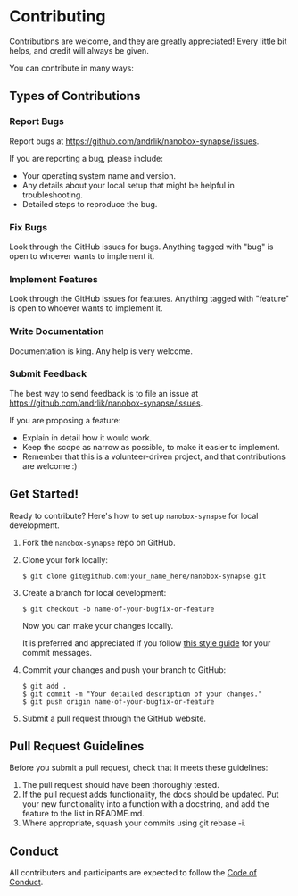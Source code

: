 Contributing
============

Contributions are welcome, and they are greatly appreciated! Every
little bit helps, and credit will always be given.

You can contribute in many ways:

Types of Contributions
----------------------

### Report Bugs

Report bugs at
<https://github.com/andrlik/nanobox-synapse/issues>.

If you are reporting a bug, please include:

-   Your operating system name and version.
-   Any details about your local setup that might be helpful in
    troubleshooting.
-   Detailed steps to reproduce the bug.

### Fix Bugs

Look through the GitHub issues for bugs. Anything tagged with \"bug\" is
open to whoever wants to implement it.

### Implement Features

Look through the GitHub issues for features. Anything tagged with
\"feature\" is open to whoever wants to implement it.

### Write Documentation

Documentation is king. Any help is very welcome.

### Submit Feedback

The best way to send feedback is to file an issue at
<https://github.com/andrlik/nanobox-synapse/issues>.

If you are proposing a feature:

-   Explain in detail how it would work.
-   Keep the scope as narrow as possible, to make it easier to
    implement.
-   Remember that this is a volunteer-driven project, and that
    contributions are welcome :)

Get Started!
------------

Ready to contribute? Here\'s how to set up `nanobox-synapse` for
local development.

1.  Fork the `nanobox-synapse` repo on GitHub.
2.  Clone your fork locally:

        $ git clone git@github.com:your_name_here/nanobox-synapse.git

3.  Create a branch for local development:

        $ git checkout -b name-of-your-bugfix-or-feature

    Now you can make your changes locally.

    It is preferred and appreciated if you follow [this style
    guide](https://github.com/slashsBin/styleguide-git-commit-message)
    for your commit messages.

6.  Commit your changes and push your branch to GitHub:

        $ git add .
        $ git commit -m "Your detailed description of your changes."
        $ git push origin name-of-your-bugfix-or-feature

7.  Submit a pull request through the GitHub website.

Pull Request Guidelines
-----------------------

Before you submit a pull request, check that it meets these guidelines:

1.  The pull request should have been thoroughly tested.
2.  If the pull request adds functionality, the docs should be updated.
    Put your new functionality into a function with a docstring, and add
    the feature to the list in README.md.
3.  Where appropriate, squash your commits using git rebase -i.

Conduct
-------

All contributers and participants are expected to follow the [Code of Conduct][coc].

[coc]: https://github.com/andrlik/nanobox-synapse/CODE_OF_CONDUCT.md
